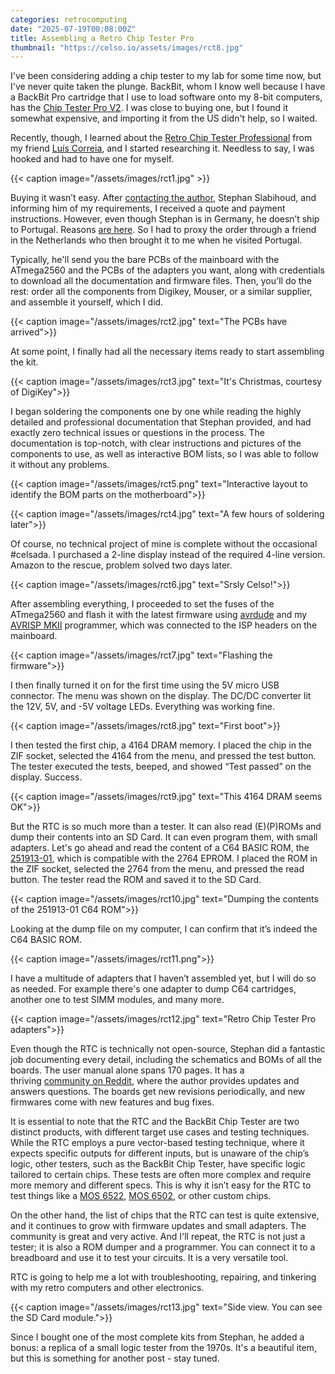 ```yaml
---
categories: retrocomputing
date: "2025-07-19T00:08:00Z"
title: Assembling a Retro Chip Tester Pro
thumbnail: "https://celso.io/assets/images/rct8.jpg"
---
```


I've been considering adding a chip tester to my lab for some time now, but I've never quite taken the plunge. BackBit, whom I know well because I have a BackBit Pro cartridge that I use to load software onto my 8-bit computers, has the [Chip Tester Pro V2](https://store.backbit.io/product/chip-tester/). I was close to buying one, but I found it somewhat expensive, and importing it from the US didn't help, so I waited.

Recently, though, I learned about the [Retro Chip Tester Professional](https://8bit-museum.de/hardware-projekte-chip-tester-english/) from my friend [Luís Correia](https://luiscorreia.pt/), and I started researching it. Needless to say, I was hooked and had to have one for myself.

{{< caption image="/assets/images/rct1.jpg" >}}

Buying it wasn’t easy. After [contacting the author](https://8bit-museum.de/buy/), Stephan Slabihoud, and informing him of my requirements, I received a quote and payment instructions. However, even though Stephan is in Germany, he doesn’t ship to Portugal. Reasons [are here](https://8bit-museum.de/buy/shipping-within-the-eu/). So I had to proxy the order through a friend in the Netherlands who then brought it to me when he visited Portugal.

Typically, he'll send you the bare PCBs of the mainboard with the ATmega2560 and the PCBs of the adapters you want, along with credentials to download all the documentation and firmware files. Then, you'll do the rest: order all the components from Digikey, Mouser, or a similar supplier, and assemble it yourself, which I did.

{{< caption image="/assets/images/rct2.jpg" text="The PCBs have arrived">}}

At some point, I finally had all the necessary items ready to start assembling the kit.

{{< caption image="/assets/images/rct3.jpg" text="It's Christmas, courtesy of DigiKey">}}

I began soldering the components one by one while reading the highly detailed and professional documentation that Stephan provided, and had exactly zero technical issues or questions in the process. The documentation is top-notch, with clear instructions and pictures of the components to use, as well as interactive BOM lists, so I was able to follow it without any problems.

{{< caption image="/assets/images/rct5.png" text="Interactive layout to identify the BOM parts on the motherboard">}}

{{< caption image="/assets/images/rct4.jpg" text="A few hours of soldering later">}}

Of course, no technical project of mine is complete without the occasional #celsada. I purchased a 2-line display instead of the required 4-line version. Amazon to the rescue, problem solved two days later.

{{< caption image="/assets/images/rct6.jpg" text="Srsly Celso!">}}

After assembling everything, I proceeded to set the fuses of the ATmega2560 and flash it with the latest firmware using [avrdude](https://github.com/avrdudes/avrdude) and my [AVRISP MKII](https://www.microchip.com/en-us/development-tool/atavrisp2) programmer, which was connected to the ISP headers on the mainboard.

{{< caption image="/assets/images/rct7.jpg" text="Flashing the firmware">}}

I then finally turned it on for the first time using the 5V micro USB connector. The menu was shown on the display. The DC/DC converter lit the 12V, 5V, and -5V voltage LEDs. Everything was working fine.

{{< caption image="/assets/images/rct8.jpg" text="First boot">}}

I then tested the first chip, a 4164 DRAM memory. I placed the chip in the ZIF socket, selected the 4164 from the menu, and pressed the test button. The tester executed the tests, beeped, and showed “Test passed” on the display. Success.

{{< caption image="/assets/images/rct9.jpg" text="This 4164 DRAM seems OK">}}

But the RTC is so much more than a tester. It can also read (E)(P)ROMs and dump their contents into an SD Card. It can even program them, with small adapters. Let's go ahead and read the content of a C64 BASIC ROM, the [251913-01](https://ist.uwaterloo.ca/~schepers/roms.html), which is compatible with the 2764 EPROM. I placed the ROM in the ZIF socket, selected the 2764 from the menu, and pressed the read button. The tester read the ROM and saved it to the SD Card.

{{< caption image="/assets/images/rct10.jpg" text="Dumping the contents of the 251913-01 C64 ROM">}}

Looking at the dump file on my computer, I can confirm that it’s indeed the C64 BASIC ROM.

{{< caption image="/assets/images/rct11.png">}}

I have a multitude of adapters that I haven’t assembled yet, but I will do so as needed. For example there's one adapter to dump C64 cartridges, another one to test SIMM modules, and many more.

{{< caption image="/assets/images/rct12.jpg" text="Retro Chip Tester Pro adapters">}}

Even though the RTC is technically not open-source, Stephan did a fantastic job documenting every detail, including the schematics and BOMs of all the boards. The user manual alone spans 170 pages. It has a thriving [community on Reddit](https://www.reddit.com/r/RetroChipTester/), where the author provides updates and answers questions. The boards get new revisions periodically, and new firmwares come with new features and bug fixes.

It is essential to note that the RTC and the BackBit Chip Tester are two distinct products, with different target use cases and testing techniques. While the RTC employs a pure vector-based testing technique, where it expects specific outputs for different inputs, but is unaware of the chip’s logic, other testers, such as the BackBit Chip Tester, have specific logic tailored to certain chips. These tests are often more complex and require more memory and different specs. This is why it isn’t easy for the RTC to test things like a [MOS 6522](https://www.reddit.com/r/RetroChipTester/comments/194y23v/mos_6522_etc_testing/), [MOS 6502](https://www.reddit.com/r/RetroChipTester/comments/zglp3i/6502_module/), or other custom chips.

On the other hand, the list of chips that the RTC can test is quite extensive, and it continues to grow with firmware updates and small adapters. The community is great and very active. And I'll repeat, the RTC is not just a tester; it is also a ROM dumper and a programmer. You can connect it to a breadboard and use it to test your circuits. It is a very versatile tool.

RTC is going to help me a lot with troubleshooting, repairing, and tinkering with my retro computers and other electronics.

{{< caption image="/assets/images/rct13.jpg" text="Side view. You can see the SD Card module.">}}

Since I bought one of the most complete kits from Stephan, he added a bonus: a replica of a small logic tester from the 1970s. It's a beautiful item, but this is something for another post - stay tuned.
